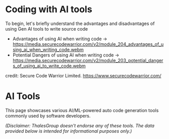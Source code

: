 # **Coding with AI tools**
To begin, let's briefly understand the advantages and disadvantages of using Gen AI tools to write source code 
- Advantages of using AI when writing code → https://media.securecodewarrior.com/v2/module_204_advantages_of_using_ai_when_writing_code.webm
- Potential Dangers of using AI when writing code → https://media.securecodewarrior.com/v2/module_203_potential_dangers_of_using_ai_to_write_code.webm

credit: Secure Code Warrior Limited. https://www.securecodewarrior.com/

# AI Tools
This page showcases various AI/ML-powered auto code generation tools commonly used by software developers. 

_(Disclaimer: ThalesGroup doesn't endorse any of these tools. The data provided below is intended for informational purposes only.)_

